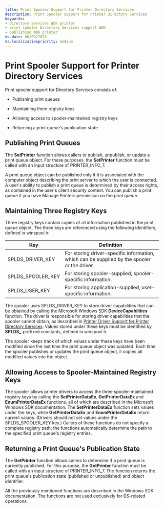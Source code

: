 ```yaml
---
title: Print Spooler Support for Printer Directory Services
description: Print Spooler Support for Printer Directory Services
keywords:
- Directory Services WDK printer
- print spooler Directory Services support WDK
- publishing WDK printer
ms.date: 06/09/2020
ms.localizationpriority: medium
---
```


# Print Spooler Support for Printer Directory Services

Print spooler support for Directory Services consists of:

- Publishing print queues

- Maintaining three registry keys

- Allowing access to spooler-maintained registry keys

- Returning a print queue's publication state

## Publishing Print Queues

The **SetPrinter** function allows callers to publish, unpublish, or update a print queue object. For these purposes, the **SetPrinter** function must be called with an input structure of PRINTER\_INFO\_7.

A print queue object can be published only if it is associated with the computer object describing the print server to which the user is connected. A user's ability to publish a print queue is determined by their access rights, as contained in the user's client security context. You can publish a print queue if you have Manage Printers permission on the print queue.

## Maintaining Three Registry Keys

Three registry keys contain copies of all information published in the print queue object. The three keys are referenced using the following identifiers, defined in winspool.h:

| Key | Definition |
| --- | --- |
| SPLDS_DRIVER_KEY | For storing driver-specific information, which can be supplied by the spooler or the driver. |
| SPLDS_SPOOLER_KEY | For storing spooler-supplied, spooler-specific information. |
| SPLDS_USER_KEY | For storing application-supplied, user-specific information. |

The spooler uses SPLDS\_DRIVER\_KEY to store driver capabilities that can be obtained by calling the Microsoft Windows SDK **DeviceCapabilities** function. The driver is responsible for storing driver capabilities that the spooler cannot obtain, as described in [Printer Driver Support for Printer Directory Services](printer-driver-support-for-printer-directory-services.md). Values stored under these keys must be identified by **SPLDS\_**-prefixed constants, defined in winspool.h.

The spooler keeps track of which values under these keys have been modified since the last time the print queue object was updated. Each time the spooler publishes or updates the print queue object, it copies all modified values into the object.

## Allowing Access to Spooler-Maintained Registry Keys

The spooler allows printer drivers to access the three spooler-maintained registry keys by calling the **SetPrinterDataEx**, **GetPrinterDataEx** and **EnumPrinterDataEx** functions, all of which are described in the Microsoft Windows SDK documentation. The **SetPrinterDataEx** function sets values under the keys, while **GetPrinterDataEx** and **EnumPrinterDataEx** return current values. (Drivers should not set values under the SPLDS\_SPOOLER\_KEY key.) Callers of these functions do not specify a complete registry path; the functions automatically determine the path to the specified print queue's registry entries.

## Returning a Print Queue's Publication State

The **GetPrinter** function allows callers to determine if a print queue is currently published. For this purpose, the **GetPrinter** function must be called with an input structure of PRINTER\_INFO\_7. The function returns the print queue's publication state (published or unpublished) and object identifier.

All the previously mentioned functions are described in the Windows SDK documentation. The functions are not used exclusively for DS-related operations.
